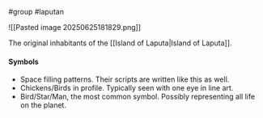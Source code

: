 #group #laputan 

![[Pasted image 20250625181829.png]]

The original inhabitants of the [[Island of Laputa|Island of Laputa]]. 

#### Symbols
- Space filling patterns. Their scripts are written like this as well.
- Chickens/Birds in profile. Typically seen with one eye in line art.
- Bird/Star/Man, the most common symbol. Possibly representing all life on the planet.